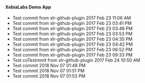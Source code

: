 #### XebiaLabs Demo App ####
* Test commit from xlr-github-plugin 2017 Feb 23 11:06 AM
* Test commit from xlr-github-plugin 2017 Feb 23 03:41 PM
* Test commit from xlr-github-plugin 2017 Feb 23 03:46 PM
* Test commit from xlr-github-plugin 2017 Feb 23 03:53 PM
* Test commit from xlr-github-plugin 2017 Feb 23 04:35 PM
* Test commit from xlr-github-plugin 2017 Feb 23 04:42 PM
* Test commit from xlr-github-plugin 2017 Feb 23 06:52 PM
* Test commit from xlr-github-plugin 2017 Feb 23 09:33 PM
* Test coTestmmit from xlr-github-plugin 2017 Feb 24 10:50 AM
* Test commit 2018 Nov 07 01:48 PM
* Test commit 2018 Nov 07 01:51 PM
* Test commit 2018 Nov 07 01:53 PM
